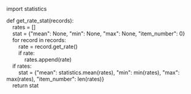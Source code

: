 import statistics    
  
def get_rate_stat(records):    
&nbsp;&nbsp;&nbsp;&nbsp;rates = []    
&nbsp;&nbsp;&nbsp;&nbsp;stat = {"mean": None, "min": None, "max": None, "item_number": 0}  
&nbsp;&nbsp;&nbsp;&nbsp;for record in records:  
&nbsp;&nbsp;&nbsp;&nbsp;&nbsp;&nbsp;&nbsp;&nbsp;rate = record.get_rate()  
&nbsp;&nbsp;&nbsp;&nbsp;&nbsp;&nbsp;&nbsp;&nbsp;if rate:  
&nbsp;&nbsp;&nbsp;&nbsp;&nbsp;&nbsp;&nbsp;&nbsp;&nbsp;&nbsp;&nbsp;&nbsp;rates.append(rate)  
&nbsp;&nbsp;&nbsp;&nbsp;if rates:  
&nbsp;&nbsp;&nbsp;&nbsp;&nbsp;&nbsp;&nbsp;&nbsp;stat = {"mean": statistics.mean(rates), "min":  min(rates), "max": max(rates), "item_number": len(rates)}        
&nbsp;&nbsp;&nbsp;&nbsp;return stat   
